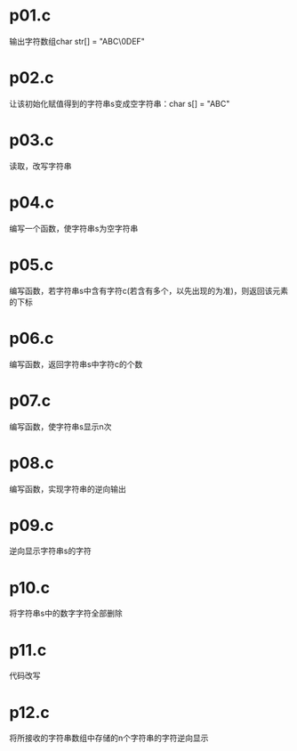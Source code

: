 # p01.c
输出字符数组char str[] = "ABC\0DEF"

# p02.c
让该初始化赋值得到的字符串s变成空字符串：char s[] = "ABC"

# p03.c
读取，改写字符串

# p04.c
编写一个函数，使字符串s为空字符串

# p05.c
编写函数，若字符串s中含有字符c(若含有多个，以先出现的为准)，则返回该元素的下标

# p06.c
编写函数，返回字符串s中字符c的个数

# p07.c
编写函数，使字符串s显示n次

# p08.c
编写函数，实现字符串的逆向输出

# p09.c
逆向显示字符串s的字符

# p10.c
将字符串s中的数字字符全部删除

# p11.c
代码改写

# p12.c
将所接收的字符串数组中存储的n个字符串的字符逆向显示